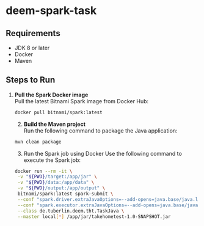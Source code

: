 # deem-spark-task

## Requirements
- JDK 8 or later
- Docker
- Maven

## Steps to Run

1. **Pull the Spark Docker image**  
   Pull the latest Bitnami Spark image from Docker Hub:

   ```bash
   docker pull bitnami/spark:latest
   ```
   2. **Build the Maven project**  
   Run the following command to package the Java application:

   ```bash
   mvn clean package
   ```

   3. Run the Spark job using Docker
   Use the following command to execute the Spark job:
   ```bash
   docker run --rm -it \
    -v "${PWD}/target:/app/jar" \
    -v "${PWD}/data:/app/data" \
    -v "${PWD}/output:/app/output" \
    bitnami/spark:latest spark-submit \
    --conf "spark.driver.extraJavaOptions=--add-opens=java.base/java.lang.ref=ALL-UNNAMED" \
    --conf "spark.executor.extraJavaOptions=--add-opens=java.base/java.lang.ref=ALL-UNNAMED" \
    --class de.tuberlin.deem.tht.TaskJava \
    --master local[*] /app/jar/takehometest-1.0-SNAPSHOT.jar
   ```
